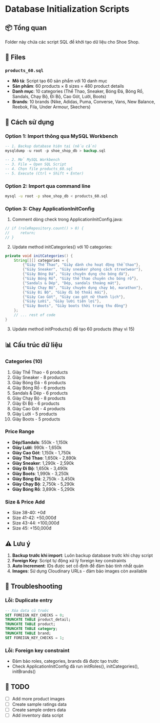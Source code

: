 # Database Initialization Scripts

## 📦 Tổng quan
Folder này chứa các script SQL để khởi tạo dữ liệu cho Shoe Shop.

## 📁 Files

### `products_60.sql`
- **Mô tả**: Script tạo 60 sản phẩm với 10 danh mục
- **Sản phẩm**: 60 products × 8 sizes = 480 product details
- **Danh mục**: 10 categories (Thể Thao, Sneaker, Bóng Đá, Bóng Rổ, Sandals, Chạy Bộ, Đi Bộ, Cao Gót, Lười, Boots)
- **Brands**: 10 brands (Nike, Adidas, Puma, Converse, Vans, New Balance, Reebok, Fila, Under Armour, Skechers)

## 🚀 Cách sử dụng

### Option 1: Import thông qua MySQL Workbench
```sql
-- 1. Backup database hiện tại (nếu cần)
mysqldump -u root -p shoe_shop_db > backup.sql

-- 2. Mở MySQL Workbench
-- 3. File → Open SQL Script
-- 4. Chọn file products_60.sql
-- 5. Execute (Ctrl + Shift + Enter)
```

### Option 2: Import qua command line
```bash
mysql -u root -p shoe_shop_db < products_60.sql
```

### Option 3: Chạy ApplicationInitConfig
1. Comment dòng check trong ApplicationInitConfig.java:
```java
// if (roleRepository.count() > 0) {
//     return;
// }
```

2. Update method initCategories() với 10 categories:
```java
private void initCategories() {
    String[][] categories = {
        {"Giày Thể Thao", "Giày dành cho hoạt động thể thao"},
        {"Giày Sneaker", "Giày sneaker phong cách streetwear"},
        {"Giày Bóng Đá", "Giày chuyên dụng cho bóng đá"},
        {"Giày Bóng Rổ", "Giày thể thao chuyên cho bóng rổ"},
        {"Sandals & Dép", "Dép, sandals thoáng mát"},
        {"Giày Chạy Bộ", "Giày chuyên dụng chạy bộ, marathon"},
        {"Giày Đi Bộ", "Giày đi bộ thoải mái"},
        {"Giày Cao Gót", "Giày cao gót nữ thanh lịch"},
        {"Giày Lười", "Giày lười tiện lợi"},
        {"Giày Boots", "Giày boots thời trang thu đông"}
    };
    // ... rest of code
}
```

3. Update method initProducts() để tạo 60 products (thay vì 15)

## 📊 Cấu trúc dữ liệu

### Categories (10)
1. Giày Thể Thao - 6 products
2. Giày Sneaker - 8 products
3. Giày Bóng Đá - 6 products
4. Giày Bóng Rổ - 6 products
5. Sandals & Dép - 6 products
6. Giày Chạy Bộ - 8 products
7. Giày Đi Bộ - 6 products
8. Giày Cao Gót - 4 products
9. Giày Lười - 5 products
10. Giày Boots - 5 products

### Price Range
- **Dép/Sandals**: 550k - 1,150k
- **Giày Lười**: 990k - 1,650k
- **Giày Cao Gót**: 1,150k - 1,750k
- **Giày Thể Thao**: 1,650k - 2,890k
- **Giày Sneaker**: 1,290k - 2,590k
- **Giày Đi Bộ**: 1,650k - 3,490k
- **Giày Boots**: 1,990k - 3,250k
- **Giày Bóng Đá**: 2,750k - 3,450k
- **Giày Chạy Bộ**: 2,750k - 5,290k
- **Giày Bóng Rổ**: 3,890k - 5,290k

### Size & Price Add
- Size 38-40: +0đ
- Size 41-42: +50,000đ
- Size 43-44: +100,000đ
- Size 45: +150,000đ

## ⚠️ Lưu ý

1. **Backup trước khi import**: Luôn backup database trước khi chạy script
2. **Foreign Key**: Script tự động xử lý foreign key constraints
3. **Auto Increment**: IDs được set cố định để đảm bảo tính nhất quán
4. **Images**: Sử dụng Cloudinary URLs - đảm bảo images còn available

## 🔧 Troubleshooting

### Lỗi: Duplicate entry
```sql
-- Xóa data cũ trước
SET FOREIGN_KEY_CHECKS = 0;
TRUNCATE TABLE product_detail;
TRUNCATE TABLE product;
TRUNCATE TABLE category;
TRUNCATE TABLE brand;
SET FOREIGN_KEY_CHECKS = 1;
```

### Lỗi: Foreign key constraint
- Đảm bảo roles, categories, brands đã được tạo trước
- Check ApplicationInitConfig đã run initRoles(), initCategories(), initBrands()

## 📝 TODO
- [ ] Add more product images
- [ ] Create sample ratings data
- [ ] Create sample orders data
- [ ] Add inventory data script
